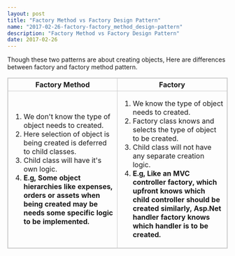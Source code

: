 ```yaml
---
layout: post
title: "Factory Method vs Factory Design Pattern"
name: "2017-02-26-factory-factory_method_design-pattern"
description: "Factory Method vs Factory Design Pattern"
date: 2017-02-26
---
```

<p>Though these two patterns are about creating objects, Here are differences between factory and factory method pattern.</p>
<table class="datatable">
<tr>
<th>Factory Method</th>
<th>Factory</th>
</tr>
<tr>
<td>
<ol>
<li>We don't know the type of object needs to created.</li>
<li>Here selection of object is being created is deferred to child classes.</li>
<li>Child class will have it's own logic.</li>
<li><b>E.g, Some object hierarchies like expenses, orders or assets when being created may be needs some specific logic to be implemented.</b></li>
</ol>
</td>
<td>
<ol>
<li>We know the type of object needs to created.</li>
<li>Factory class knows and selects the type of object to be created.</li>
<li>Child class will not have any separate creation logic.</li>
<li><b>E.g, Like an MVC controller factory, which upfront knows which child controller should be created similarly, Asp.Net handler factory knows which handler is to be created.</b></li>
</ol></td>
</tr>
</table>
<style>
.datatable, .datatable td, .datatable th {
    border: 1px solid #ccc;
}

.datatable {
    border-collapse: collapse;
    width: 100%;
}

.datatable th {
    height: 50px;
}
</style>
